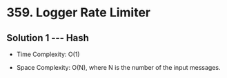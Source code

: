# 359. Logger Rate Limiter

## Solution 1 --- Hash

* Time Complexity: O(1)

* Space Complexity: O(N), where N is the number of the input messages.
